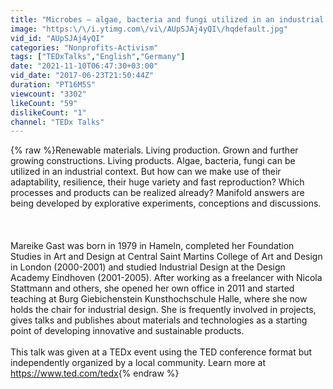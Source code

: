 ```yaml
---
title: "Microbes – algae, bacteria and fungi utilized in an industrial context | Mareike Gast | TEDxUniHalle"
image: "https:\/\/i.ytimg.com\/vi\/AUpSJAj4yQI\/hqdefault.jpg"
vid_id: "AUpSJAj4yQI"
categories: "Nonprofits-Activism"
tags: ["TEDxTalks","English","Germany"]
date: "2021-11-10T06:47:30+03:00"
vid_date: "2017-06-23T21:50:44Z"
duration: "PT16M5S"
viewcount: "3302"
likeCount: "59"
dislikeCount: "1"
channel: "TEDx Talks"
---
```

{% raw %}Renewable materials. Living production. Grown and further growing constructions. Living products. Algae, bacteria, fungi can be utilized in an industrial context. But how can we make use of their adaptability, resilience, their huge variety and fast reproduction? Which processes and products can be realized already? Manifold answers are being developed by explorative experiments, conceptions and discussions.<br /><br /><br /><br />Mareike Gast was born in 1979 in Hameln, completed her Foundation Studies in Art and Design at Central Saint Martins College of Art and Design in London (2000-2001) and studied Industrial Design at the Design Academy Eindhoven (2001-2005). After working as a freelancer with Nicola Stattmann and others, she opened her own office in 2011 and started teaching at Burg Giebichenstein Kunsthochschule Halle, where she now holds the chair for industrial design. She is frequently involved in projects, gives talks and publishes about materials and technologies as a starting point of developing innovative and sustainable products.<br /><br />This talk was given at a TEDx event using the TED conference format but independently organized by a local community. Learn more at <a rel="nofollow" target="blank" href="https://www.ted.com/tedx">https://www.ted.com/tedx</a>{% endraw %}
